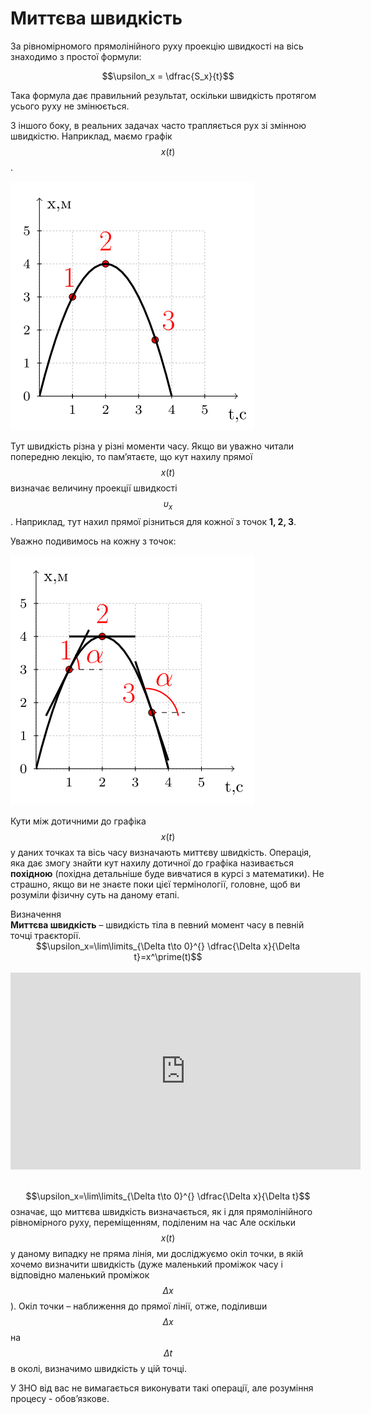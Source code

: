 # Миттєва швидкість

За рівномірномого прямолінійного руху проекцію швидкості на вісь знаходимо з простої формули:

<p align="center">$$\upsilon_x = \dfrac{S_x}{t}$$</p>

Така формула дає правильний результат, оскільки швидкість протягом усього руху не змінюється.

З іншого боку, в реальних задачах часто трапляється рух зі змінною швидкістю. Наприклад, маємо графік $$x(t)$$.

<img class="image"  src="/images/chapter_2/1.svg" />

Тут швидкість різна у різні моменти часу. Якщо ви уважно читали попередню лекцію, то пам’ятаєте, що кут нахилу прямої $$x(t)$$ визначає величину проекції швидкості $$\upsilon_x$$. Наприклад, тут нахил прямої різниться для кожної з точок <b>1, 2, 3</b>.

Уважно подивимось на кожну з точок:

<img class="image"  src="/images/chapter_2/2.svg" />

Кути між дотичними до графіка $$x(t)$$ у даних точках та вісь часу визначають миттєву швидкість. Операція, яка дає змогу знайти кут нахилу дотичної до графіка
називається <b>похідною</b> (похідна детальніше буде вивчатися в курсі з математики). Не страшно, якщо ви не знаєте поки цієї термінології, головне, щоб ви розуміли фізичну суть на даному етапі.

<div class="eoz-wrap">
<span class="eoz">Визначення</span>
<div class="eoz-text">
<b>Миттєва швидкість</b> – швидкість тіла в певний момент часу в певній точці траєкторії.
<center>$$\upsilon_x=\lim\limits_{\Delta t\to 0}^{} \dfrac{\Delta x}{\Delta t}=x^\prime(t)$$</center>
</div>
</div>

<br>

<div class="fluidMedia">
<iframe width="560" height="315" src="https://www.youtube.com/embed/kHo6SvAnbmk" frameborder="0" allowfullscreen></iframe>
</div>
<div class="popup">
</div>

<br>


$$\upsilon_x=\lim\limits_{\Delta t\to 0}^{} \dfrac{\Delta x}{\Delta t}$$ означає, що миттєва швидкість визначається, як і для прямолінійного рівномірного руху, переміщенням, поділеним на час Але оскільки $$x(t)$$ у даному
випадку не пряма лінія, ми досліджуємо окіл точки, в якій хочемо визначити швидкість (дуже маленький проміжок часу і відповідно маленький проміжок $$\Delta x$$). Окіл точки – наближення до прямої лінії, отже, поділивши $$\Delta x$$ на $$\Delta t$$ в околі, визначимо швидкість у цій точці.

У ЗНО від вас не вимагається виконувати такі операції, але розуміння процесу - обов’язкове.